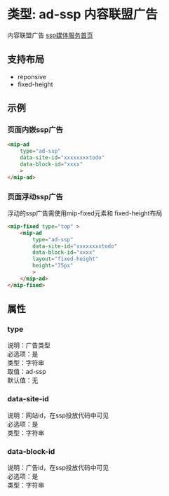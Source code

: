 # 类型: ad-ssp 内容联盟广告

内容联盟广告 [ssp媒体服务首页](http://ssp.baidu.com/home)

## 支持布局

- reponsive
- fixed-height

## 示例

### 页面内嵌ssp广告

```html
<mip-ad
    type="ad-ssp"
    data-site-id="xxxxxxxxtodo"
    data-block-id="xxxx"
    >
</mip-ad>
```

### 页面浮动ssp广告
浮动的ssp广告需使用mip-fixed元素和 fixed-height布局

```html
<mip-fixed type="top" >
    <mip-ad
        type="ad-ssp"
        data-site-id="xxxxxxxxtodo"
        data-block-id="xxxx"
        layout="fixed-height"
        height="75px"
        >
    </mip-ad>
</mip-fixed>
```

## 属性

### type

说明：广告类型  
必选项：是  
类型：字符串  
取值：ad-ssp  
默认值：无

### data-site-id

说明：网站id，在ssp投放代码中可见  
必选项：是  
类型：字符串  

### data-block-id

说明：广告id，在ssp投放代码中可见  
必选项：是  
类型：字符串  
